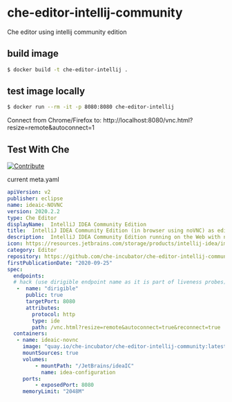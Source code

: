 # che-editor-intellij-community

Che editor using intellij community edition


## build image
```bash
$ docker build -t che-editor-intellij .
```

## test image locally
```bash
$ docker run --rm -it -p 8080:8080 che-editor-intellij
```
Connect from Chrome/Firefox to:
http://localhost:8080/vnc.html?resize=remote&autoconnect=1

## Test With Che
[![Contribute](https://www.eclipse.org/che/contribute.svg)](http://che.openshift.io/f?url=https://raw.githubusercontent.com/che-incubator/che-editor-intellij-community/master/devfiles/workspace.yaml)

current meta.yaml
```yaml
apiVersion: v2
publisher: eclipse
name: ideaic-NOVNC
version: 2020.2.2
type: Che Editor
displayName:  IntelliJ IDEA Community Edition
title:  IntelliJ IDEA Community Edition (in browser using noVNC) as editor for Eclipse Che
description:  IntelliJ IDEA Community Edition running on the Web with noVNC
icon: https://resources.jetbrains.com/storage/products/intellij-idea/img/meta/intellij-idea_logo_300x300.png
category: Editor
repository: https://github.com/che-incubator/che-editor-intellij-community
firstPublicationDate: "2020-09-25"
spec:
  endpoints:
  # hack (use dirigible endpoint name as it is part of liveness probes)
   -  name: "dirigible"
      public: true
      targetPort: 8080
      attributes:
        protocol: http
        type: ide
        path: /vnc.html?resize=remote&autoconnect=true&reconnect=true
  containers:
   - name: ideaic-novnc
     image: "quay.io/che-incubator/che-editor-intellij-community:latest"
     mountSources: true
     volumes:
         - mountPath: "/JetBrains/ideaIC"
           name: idea-configuration
     ports:
         - exposedPort: 8080
     memoryLimit: "2048M"
     
```
